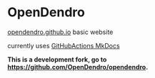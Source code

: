 # OpenDendro

[opendendro.github.io](https://opendendro.github.io/opendendro) basic website

currently uses [GitHubActions MkDocs](https://github.com/marketplace/actions/deploy-mkdocs)


**This is a development fork, go to https://github.com/OpenDendro/opendendro.**
